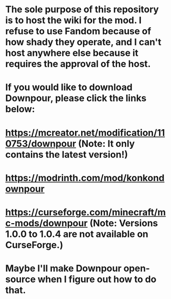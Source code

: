
# The sole purpose of this repository is to host the wiki for the mod. I refuse to use Fandom because of how shady they operate, and I can't host anywhere else because it requires the approval of the host.
# If you would like to download Downpour, please click the links below:

# https://mcreator.net/modification/110753/downpour (Note: It only contains the latest version!)
# https://modrinth.com/mod/konkondownpour
# https://curseforge.com/minecraft/mc-mods/downpour (Note: Versions 1.0.0 to 1.0.4 are not available on CurseForge.)

# Maybe I'll make Downpour open-source when I figure out how to do that.
